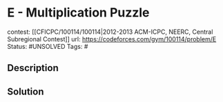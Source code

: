 # E - Multiplication Puzzle

contest: [[CFICPC/100114/100114|2012-2013 ACM-ICPC, NEERC, Central Subregional Contest]]
url: https://codeforces.com/gym/100114/problem/E
Status: #UNSOLVED
Tags: #

## Description

## Solution

